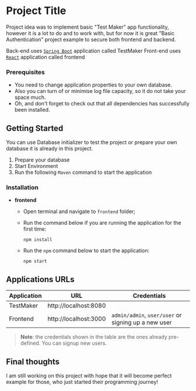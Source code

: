 # Project Title

Project idea was to implement basic "Test Maker" app functionality, however it is a lot to do and to work with,
but for now it is great "Basic Authentication" project example to secure both frontend and backend.

Back-end uses [`Spring Boot`](https://www.baeldung.com/spring-boot) application called TestMaker
Front-end uses [`React`](https://www.w3schools.com/react/default.asp) application called frontend

### Prerequisites

* You need to change application properties to your own database.
* Also you can turn of or minimise log file capacity, so it do not take your space much.
* Oh, and don't forget to check out that all dependencies has successfully been installed.


## Getting Started

You can use Database initializer to test the project or prepare your own database
it is already in this project.

1) Prepare your database
2) Start Environment
3) Run the following `Maven` command to start the application

### Installation

- **frontend**

    - Open  terminal and navigate to `frontend` folder;

    - Run the command below if you are running the application for the first time:
      ```
      npm install
      ```

    - Run the `npm` command below to start the application:
      ```
      npm start
      ```

## Applications URLs

| Application | URL                    | Credentials                                         |
|-------------|------------------------| --------------------------------------------------- |
| TestMaker   | http://localhost:8080  |                                                     |
| Frontend    | http://localhost:3000  | `admin/admin`, `user/user` or signing up a new user |

> **Note**: the credentials shown in the table are the ones already pre-defined. You can signup new users.


## Final thoughts
I am still working on this project with hope that it will become perfect example for those,
who just started their programming journey!


